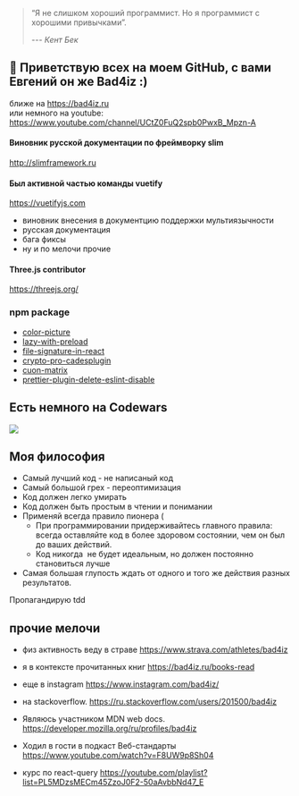 
> “Я не слишком хороший программист. Но я программист с хорошими привычками”.
> 
> --- _Кент Бек_

[1]: http://www.quotedb.com/quotes/2112

## 👋 Приветствую всех на моем GitHub, с вами Евгений он же Bad4iz :)
ближе на https://bad4iz.ru   
или немного на youtube: https://www.youtube.com/channel/UCtZ0FuQ2spb0PwxB_Mpzn-A

#### Виновник русской документации по фреймворку slim
http://slimframework.ru

#### Был активной частью команды vuetify 
https://vuetifyjs.com
- виновник внесения в документцию поддержки мультиязычности
- русская документация
- бага фиксы 
- ну и по мелочи прочие

####  Three.js contributor
https://threejs.org/

### npm package
- [color-picture](https://www.npmjs.com/package/color-picture) 
- [lazy-with-preload](https://www.npmjs.com/package/lazy-with-preload)
- [file-signature-in-react](https://www.npmjs.com/package/file-signature-in-react)
- [crypto-pro-cadesplugin](https://www.npmjs.com/package/crypto-pro-cadesplugin)
- [cuon-matrix](https://www.npmjs.com/package/cuon-matrix)
- [prettier-plugin-delete-eslint-disable](https://www.npmjs.com/package/prettier-plugin-delete-eslint-disable)

## Есть немного на Codewars
![](https://www.codewars.com/users/bad4iz/badges/large)

## Моя философия
- Самый лучший код - не написаный код
- Самый большой грех - переоптимизация
- Код должен легко умирать
- Код должен быть простым в чтении и понимании
- Применяй всегда правило пионера (
  - При программировании придерживайтесь главного правила: всегда оставляйте код в более здоровом состоянии, чем он был до ваших действий.
  - Код никогда  не будет идеальным, но должен постоянно становиться лучше
- Самая большая глупость ждать от одного и того же действия разных результатов.

Пропагандирую tdd


## прочие мелочи

- физ активность веду в страве https://www.strava.com/athletes/bad4iz
- я в контексте прочитанных книг https://bad4iz.ru/books-read
- еще в instagram https://www.instagram.com/bad4iz/

- на stackoverflow.   https://ru.stackoverflow.com/users/201500/bad4iz
- Являюсь участником MDN web docs.  https://developer.mozilla.org/ru/profiles/bad4iz
- Ходил в гости в подкаст Веб-стандарты https://www.youtube.com/watch?v=F8UW9p8Sh04

- курс по react-query https://youtube.com/playlist?list=PL5MDzsMECm45ZzoJ0F2-50aAvbbNd47_E

